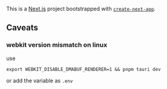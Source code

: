 This is a [Next.js](https://nextjs.org/) project bootstrapped with [`create-next-app`](https://github.com/vercel/next.js/tree/canary/packages/create-next-app).

## Caveats

### webkit version mismatch on linux

use

```
export WEBKIT_DISABLE_DMABUF_RENDERER=1 && pnpm tauri dev
```

or add the variable as `.env`
